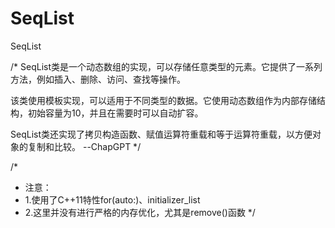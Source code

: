 # SeqList
SeqList

/*
SeqList类是一个动态数组的实现，可以存储任意类型的元素。它提供了一系列方法，例如插入、删除、访问、查找等操作。

该类使用模板实现，可以适用于不同类型的数据。它使用动态数组作为内部存储结构，初始容量为10，并且在需要时可以自动扩容。

SeqList类还实现了拷贝构造函数、赋值运算符重载和等于运算符重载，以方便对象的复制和比较。 --ChapGPT
*/

/*
* 注意：
* 1.使用了C++11特性for(auto:)、initializer_list
* 2.这里并没有进行严格的内存优化，尤其是remove()函数
*/
